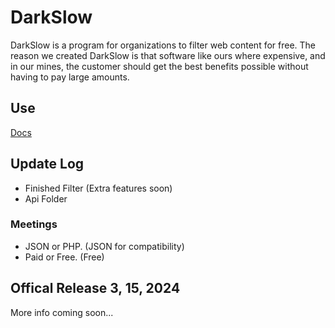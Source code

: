 # DarkSlow
DarkSlow is a program for organizations to filter web content for free.
The reason we created DarkSlow is that software like ours where expensive,
and in our mines, the customer should get the best benefits possible 
without having to pay large amounts.

## Use
<a href="https://mr-chaotic.github.io/DarkSlow/Website/docs.html">Docs</a>

## Update Log
- Finished Filter (Extra features soon)
- Api Folder

### Meetings
- JSON or PHP. (JSON for compatibility)
- Paid or Free. (Free)


## Offical Release 3, 15, 2024
More info coming soon...
